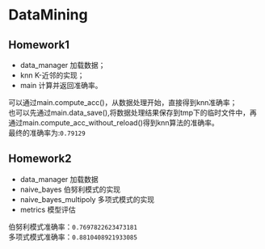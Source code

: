 DataMining
======
Homework1 
------
* data_manager 加载数据；
* knn K-近邻的实现；
* main 计算并返回准确率。

可以通过main.compute_acc()，从数据处理开始，直接得到knn准确率；<br>
也可以先通过main.data_save(),将数据处理结果保存到tmp下的临时文件中，再通过main.compute_acc_without_reload()得到knn算法的准确率。<br>
最终的准确率为:`0.79129`

Homework2
------
* data_manager 加载数据
* naive_bayes 伯努利模式的实现
* naive_bayes_multipoly 多项式模式的实现
* metrics 模型评估

伯努利模式准确率：`0.7697822623473181`  
多项式模式准确率：`0.8810408921933085`  